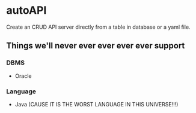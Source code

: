 # autoAPI
Create an CRUD API server directly from a table in database or a yaml file.

## Things we'll never ever ever ever ever support

### DBMS

- Oracle

### Language

- Java (CAUSE IT IS THE WORST LANGUAGE IN THIS UNIVERSE!!!)
